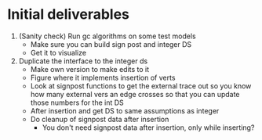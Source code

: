 # Initial deliverables
1. (Sanity check) Run gc algorithms on some test models
    - Make sure you can build sign post and integer DS
    - Get it to visualize
2. Duplicate the interface to the integer ds
    - Make own version to make edits to it
    - Figure where it implements insertion of verts
    - Look at signpost functions to get the external trace out so you know how many external vers an edge crosses so that you can update those numbers for the int DS
    - After insertion and get DS to same assumptions as integer
    - Do cleanup of signpost data after insertion
        - You don't need signpost data after insertion, only while inserting?
